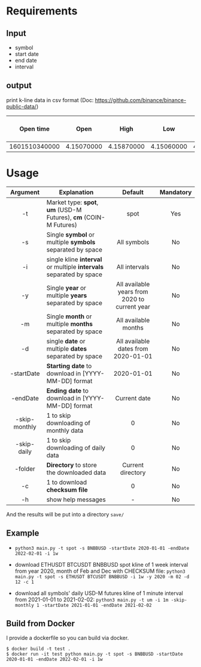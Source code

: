 # Requirements
## Input
- symbol
- start date
- end date
- interval

## output
print k-line data in csv format (Doc: https://github.com/binance/binance-public-data/)

| Open time | Open | High | Low | Close | Volume | Close time | Quote asset volume | Number of trades | Taker buy base asset volume | Taker buy quote asset volume | Ignore |
|:---:|:---:|:---:|:---:|:---:|:---:|:---:|:---:|:---:|:---:|:---:|:---:|
| 1601510340000 | 4.15070000 | 4.15870000 | 4.15060000 | 4.15540000 | 539.23000000 | 1601510399999 | 2240.39860900 | 13 | 401.82000000 | 1669.98121300 | 0 |

# Usage
| Argument        | Explanation | Default | Mandatory |      
| :---------------: | ---------------- | :----------------: | :----------------: |
| -t              | Market type: **spot**, **um** (USD-M Futures), **cm** (COIN-M Futures) | spot | Yes |
| -s              | Single **symbol** or multiple **symbols** separated by space | All symbols | No |
| -i              | single kline **interval** or multiple **intervals** separated by space      | All intervals | No |
| -y              | Single **year** or multiple **years** separated by space| All available years from 2020 to current year | No |
| -m              | Single **month** or multiple **months** separated by space | All available months | No |
| -d              | single **date** or multiple **dates** separated by space    | All available dates from 2020-01-01 | No |
| -startDate      | **Starting date** to download in [YYYY-MM-DD] format    | 2020-01-01 | No |
| -endDate        | **Ending date** to download in [YYYY-MM-DD] format     | Current date | No |
| -skip-monthly   | 1 to skip downloading of monthly data | 0 | No |
| -skip-daily     | 1 to skip downloading of daily data | 0 | No |
| -folder         | **Directory** to store the downloaded data    | Current directory | No |
| -c              | 1 to download **checksum file** | 0 | No |
| -h              | show help messages| - | No |

And the results will be put into a directory `save/`
## Example
- `python3 main.py -t spot -s BNBBUSD -startDate 2020-01-01 -endDate 2022-02-01 -i 1w`

- download ETHUSDT BTCUSDT BNBBUSD spot kline of 1 week interval from year 2020, month of Feb and Dec with CHECKSUM file:
`python3 main.py -t spot -s ETHUSDT BTCUSDT BNBBUSD -i 1w -y 2020 -m 02 -d 12 -c 1`

- download all symbols' daily USD-M futures kline of 1 minute interval from 2021-01-01 to 2021-02-02: `python3 main.py -t um -i 1m -skip-monthly 1 -startDate 2021-01-01 -endDate 2021-02-02`

## Build from Docker
I provide a dockerfile so you can build via docker.

```shellscript
$ docker build -t test .
$ docker run -it test python main.py -t spot -s BNBBUSD -startDate 2020-01-01 -endDate 2022-02-01 -i 1w
```